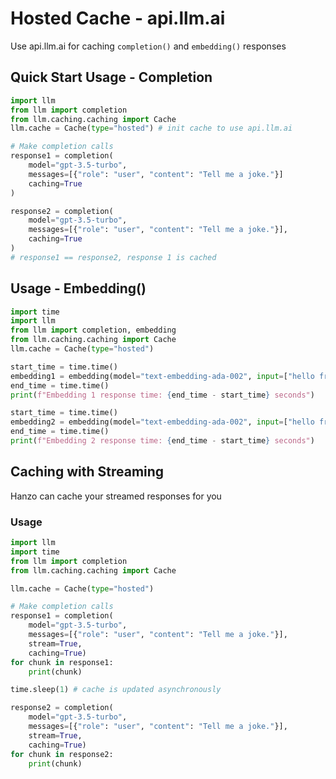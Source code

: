 # Hosted Cache - api.llm.ai

Use api.llm.ai for caching `completion()` and `embedding()` responses

## Quick Start Usage - Completion
```python
import llm
from llm import completion
from llm.caching.caching import Cache
llm.cache = Cache(type="hosted") # init cache to use api.llm.ai

# Make completion calls
response1 = completion(
    model="gpt-3.5-turbo", 
    messages=[{"role": "user", "content": "Tell me a joke."}]
    caching=True
)

response2 = completion(
    model="gpt-3.5-turbo", 
    messages=[{"role": "user", "content": "Tell me a joke."}],
    caching=True
)
# response1 == response2, response 1 is cached
```


## Usage - Embedding()

```python
import time
import llm
from llm import completion, embedding
from llm.caching.caching import Cache
llm.cache = Cache(type="hosted")

start_time = time.time()
embedding1 = embedding(model="text-embedding-ada-002", input=["hello from llm"*5], caching=True)
end_time = time.time()
print(f"Embedding 1 response time: {end_time - start_time} seconds")

start_time = time.time()
embedding2 = embedding(model="text-embedding-ada-002", input=["hello from llm"*5], caching=True)
end_time = time.time()
print(f"Embedding 2 response time: {end_time - start_time} seconds")
```

## Caching with Streaming 
Hanzo can cache your streamed responses for you

### Usage
```python
import llm
import time
from llm import completion
from llm.caching.caching import Cache

llm.cache = Cache(type="hosted")

# Make completion calls
response1 = completion(
    model="gpt-3.5-turbo", 
    messages=[{"role": "user", "content": "Tell me a joke."}], 
    stream=True,
    caching=True)
for chunk in response1:
    print(chunk)

time.sleep(1) # cache is updated asynchronously

response2 = completion(
    model="gpt-3.5-turbo", 
    messages=[{"role": "user", "content": "Tell me a joke."}], 
    stream=True,
    caching=True)
for chunk in response2:
    print(chunk)
```
